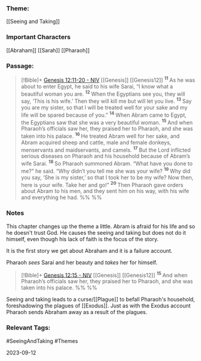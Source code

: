 ### Theme: 
[[Seeing and Taking]]

### Important Characters
[[Abraham]]
[[Sarah]]
[[Pharaoh]]

### Passage:
> [!Bible]+ [Genesis 12:11-20 - NIV](https://bolls.life/NIV/1/12/) [[Genesis]] [[Genesis12]]
>  <sup> **11** </sup>As he was about to enter Egypt, he said to his wife Sarai, “I know what a beautiful woman you are. <sup> **12** </sup>When the Egyptians see you, they will say, ‘This is his wife.’ Then they will kill me but will let you live. <sup> **13** </sup>Say you are my sister, so that I will be treated well for your sake and my life will be spared because of you.” <sup> **14** </sup>When Abram came to Egypt, the Egyptians saw that she was a very beautiful woman. <sup> **15** </sup>And when Pharaoh’s officials saw her, they praised her to Pharaoh, and she was taken into his palace. <sup> **16** </sup>He treated Abram well for her sake, and Abram acquired sheep and cattle, male and female donkeys, menservants and maidservants, and camels. <sup> **17** </sup>But the Lord inflicted serious diseases on Pharaoh and his household because of Abram’s wife Sarai. <sup> **18** </sup>So Pharaoh summoned Abram. “What have you done to me?” he said. “Why didn’t you tell me she was your wife? <sup> **19** </sup>Why did you say, ‘She is my sister,’ so that I took her to be my wife? Now then, here is your wife. Take her and go!” <sup> **20** </sup>Then Pharaoh gave orders about Abram to his men, and they sent him on his way, with his wife and everything he had.
 %% %%

### Notes
This chapter changes up the theme a little. Abram is afraid for his life and so he doesn't trust God. He causes the seeing and taking but does not do it himself, even though his lack of faith is the focus of the story.

It is the first story we get about Abraham and it is a failure account. 

Pharaoh *sees* Sarai and her beauty and *takes* her for himself. 
> [!Bible]+ [Genesis 12:15 - NIV](https://bolls.life/NIV/1/12/) [[Genesis]] [[Genesis12]]
>  <sup> **15** </sup>And when Pharaoh’s officials saw her, they praised her to Pharaoh, and she was taken into his palace.
 %% %%

Seeing and taking leads to a curse/[[Plague]] to befall Pharaoh's household, foreshadowing the plagues of [[Exodus]]. Just as with the Exodus account Pharaoh sends Abraham away as a result of the plagues.
### Relevant Tags:
#SeeingAndTaking #Themes 

2023-09-12